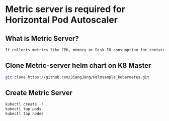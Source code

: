 # Metric server is required for Horizontal Pod Autoscaler

## What is Metric Server?
```sh
It collects metrics like CPU, memory or Disk IO consumption for containers or nodes, from the Summary API, exposed by Kubelet on each node.
```

## Clone Metric-server helm chart on K8 Master
```sh
git clone https://github.com/JiangJeng/Helmsample_kubernetes.git
```

## Create Metric Server
```sh
kubectl create -f .
kubectl top pods
kubectl top nodes
```
